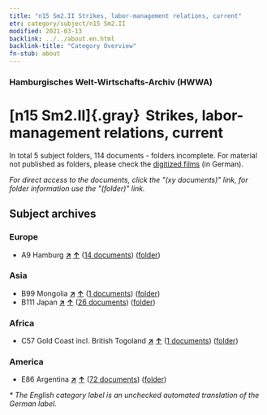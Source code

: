 ```yaml
---
title: "n15 Sm2.II Strikes, labor-management relations, current"
etr: category/subject/n15 Sm2.II
modified: 2021-03-13
backlink: ../../about.en.html
backlink-title: "Category Overview"
fn-stub: about
---
```


### Hamburgisches Welt-Wirtschafts-Archiv (HWWA)
# [n15 Sm2.II]{.gray}&#8201; Strikes, labor-management relations, current&#160; 





In total 5 subject folders, 114 documents - folders incomplete.
For material not published as folders, please check the [digitized films](/film/h1_sh) (in German).

_For direct access to the documents, click the "(xy documents)" link, for folder information use the "(folder)" link._

## Subject archives



### Europe

- A9 Hamburg [**&nearr;**](../../../geo/i/140905/about.en.html "Hamburg (all folders)") [**&uarr;**](../../../geo/about.en.html#A9 "Country category system") (<a href="https://pm20.zbw.eu/dfgview/sh/140905,145160" title="about: Hamburg : Strikes, labor-management relations, current" target="_blank">14 documents</a>) ([folder](../../../../folder/sh/1409xx/140905/1451xx/145160/about.en.html))

### Asia

- B99 Mongolia [**&nearr;**](../../../geo/i/141261/about.en.html "Mongolia (all folders)") [**&uarr;**](../../../geo/about.en.html#B99 "Country category system") (<a href="https://pm20.zbw.eu/dfgview/sh/141261,145160" title="about: Mongolia : Strikes, labor-management relations, current" target="_blank">1 documents</a>) ([folder](../../../../folder/sh/1412xx/141261/1451xx/145160/about.en.html))
- B111 Japan [**&nearr;**](../../../geo/i/141272/about.en.html "Japan (all folders)") [**&uarr;**](../../../geo/about.en.html#B111 "Country category system") (<a href="https://pm20.zbw.eu/dfgview/sh/141272,145160" title="about: Japan : Strikes, labor-management relations, current" target="_blank">26 documents</a>) ([folder](../../../../folder/sh/1412xx/141272/1451xx/145160/about.en.html))

### Africa

- C57 Gold Coast incl. British Togoland [**&nearr;**](../../../geo/i/141406/about.en.html "Gold Coast incl. British Togoland (all folders)") [**&uarr;**](../../../geo/about.en.html#C57 "Country category system") (<a href="https://pm20.zbw.eu/dfgview/sh/141406,145160" title="about: Gold Coast incl. British Togoland : Strikes, labor-management relations, current" target="_blank">1 documents</a>) ([folder](../../../../folder/sh/1414xx/141406/1451xx/145160/about.en.html))

### America

- E86 Argentina [**&nearr;**](../../../geo/i/141692/about.en.html "Argentina (all folders)") [**&uarr;**](../../../geo/about.en.html#E86 "Country category system") (<a href="https://pm20.zbw.eu/dfgview/sh/141692,145160" title="about: Argentina : Strikes, labor-management relations, current" target="_blank">72 documents</a>) ([folder](../../../../folder/sh/1416xx/141692/1451xx/145160/about.en.html))


_* The English category label is an unchecked automated translation of the German label._

